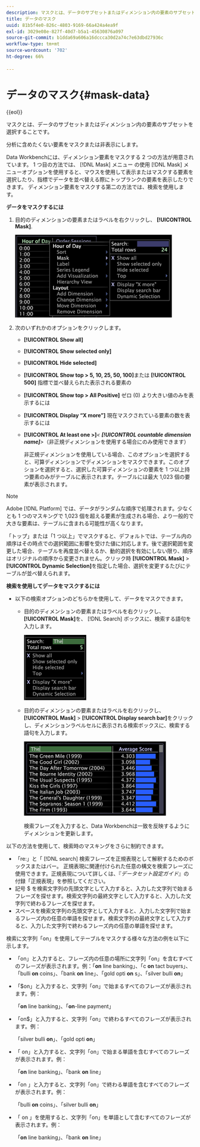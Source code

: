 ```yaml
---
description: マスクとは、データのサブセットまたはディメンション内の要素のサブセットを選択することです。
title: データのマスク
uuid: 81b5f4e0-826c-4803-9169-66a424a4ea9f
exl-id: 3029e08e-827f-40d7-b5a1-45630876a097
source-git-commit: b1dda69a606a16dccca30d2a74c7e63dbd27936c
workflow-type: tm+mt
source-wordcount: '702'
ht-degree: 66%

---
```


# データのマスク{#mask-data}

{{eol}}

マスクとは、データのサブセットまたはディメンション内の要素のサブセットを選択することです。

分析に含めたくない要素をマスクまたは非表示にします。

Data Workbenchには、ディメンション要素をマスクする 2 つの方法が用意されています。 1 つ目の方法では、 [!DNL Mask] メニュー の使用 [!DNL Mask] メニューオプションを使用すると、マウスを使用して表示またはマスクする要素を選択したり、指標でデータを並べ替える際にトップランクの要素を表示したりできます。 ディメンション要素をマスクする第二の方法では、検索を使用します。

**データをマスクするには**

1. 目的のディメンションの要素またはラベルを右クリックし、 **[!UICONTROL Mask]**.

   ![](assets/mnu_Table_Mask.png)

1. 次のいずれかのオプションをクリックします。

   * **[!UICONTROL Show all]**
   * **[!UICONTROL Show selected only]**
   * **[!UICONTROL Hide selected]**
   * **[!UICONTROL Show top > 5, 10, 25, 50, 100]**&#x200B;または **[!UICONTROL 500]** 指標で並べ替えられた表示される要素の
   * **[!UICONTROL Show top > All Positive]** ゼロ (0) より大きい値のみを表示するには
   * **[!UICONTROL Display “X more”]** 現在マスクされている要素の数を表示するには
   * **[!UICONTROL At least one >]***&lt; **[!UICONTROL countable dimension name]**>*（非正規ディメンションを使用する場合にのみ使用できます）

      非正規ディメンションを使用している場合、このオプションを選択すると、可算ディメンションでディメンションをマスクできます。このオプションを選択すると、選択した可算ディメンションの要素を 1 つ以上持つ要素のみがテーブルに表示されます。テーブルには最大 1,023 個の要素が表示されます。

>[!NOTE]
>
>Adobe [!DNL Platform] では、データがランダムな順序で処理されます。少なくとも 1 つのマスキングで 1,023 個を超える要素が生成される場合、より一般的で大きな要素は、テーブルに含まれる可能性が高くなります。

「トップ」または「1 つ以上」でマスクすると、デフォルトでは、テーブル内の順序はその時点での選択範囲に影響を受けた値に対応します。後で選択範囲を変更した場合、テーブルを再度並べ替えるか、動的選択を有効にしない限り、順序はオリジナルの順序から変更されません。クリック時 **[!UICONTROL Mask]** > **[!UICONTROL Dynamic Selection]**&#x200B;を指定した場合、選択を変更するたびにテーブルが並べ替えられます。

**検索を使用してデータをマスクするには**

* 以下の検索オプションのどちらかを使用して、データをマスクできます。

   * 目的のディメンションの要素またはラベルを右クリックし、 **[!UICONTROL Mask]**&#x200B;を、 [!DNL Search] ボックスに、検索する語句を入力します。

      ![](assets/mnu_Table_MaskSearch.png)

   * 目的のディメンションの要素またはラベルを右クリックし、 **[!UICONTROL Mask]** > **[!UICONTROL Display search bar]**&#x200B;をクリックし、ディメンションラベルセルに表示される検索ボックスに、検索する語句を入力します。

      ![](assets/vis_Table_Mask_searchBar.png)

      検索フレーズを入力すると、Data Workbenchは一致を反映するようにディメンションを更新します。

以下の方法を使用して、検索時のマスキングをさらに制約できます。

* 「re:」と「 [!DNL search] 検索フレーズを正規表現として解釈するためのボックスまたはバー。 正規表現に関連付けられた任意の構文を検索フレーズに使用できます。正規表現について詳しくは、『*データセット設定ガイド*』の付録「正規表現」を参照してください。
* 記号 $ を検索文字列の先頭文字として入力すると、入力した文字列で始まるフレーズを探せます。検索文字列の最終文字として入力すると、入力した文字列で終わるフレーズを探せます。
* スペースを検索文字列の先頭文字として入力すると、入力した文字列で始まるフレーズ内の任意の単語を探せます。検索文字列の最終文字として入力すると、入力した文字列で終わるフレーズ内の任意の単語を探せます。

検索に文字列「on」を使用してテーブルをマスクする様々な方法の例を以下に示します。

* 「on」と入力すると、フレーズ内の任意の場所に文字列「on」を含むすべてのフレーズが表示されます。例：「**on** line banking」、「c **on** tact buyers」、「bulli **on** coins」、「bank **on** line」、「gold opti **on** s」、「silver bulli **on**」
* 「$on」と入力すると、文字列「on」で始まるすべてのフレーズが表示されます。例：

   「**on** line banking」、「**on**-line payment」

* 「on$」と入力すると、文字列「on」で終わるすべてのフレーズが表示されます。例：

   「silver bulli **on**」、「gold opti **on**」

* 「 on」と入力すると、文字列「on」で始まる単語を含むすべてのフレーズが表示されます。例：

   「**on** line banking」、「bank **on** line」

* 「on 」と入力すると、文字列「on」で終わる単語を含むすべてのフレーズが表示されます。例：

   「bulli **on** coins」、「silver bulli **on**」

* 「 on 」を使用すると、文字列「on」を単語として含むすべてのフレーズが表示されます。例：

   「**on** line banking」、「bank **on** line」
